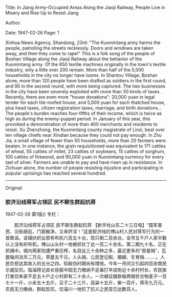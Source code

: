 Title: In Jiang Army-Occupied Areas Along the Jiaoji Railway, People Live in Misery and Rise Up to Resist Jiang

Author:

Date: 1947-02-26
Page: 1

Xinhua News Agency, Shandong, 23rd: "The Kuomintang army harms the people, patrolling the streets recklessly. Doors and windows are taken away, and then they come to rape!" This is a folk song of the people of Boshan Village along the Jiaoji Railway about the behavior of the Kuomintang army. Of the 650 textile machines originally in the town's textile industry, only a little over 200 remain. More than half of the 5,000 households in the city no longer have looms. In Shantou Village, Boshan alone, more than 120 people have been drafted as soldiers in the first round, and 90 in the second round, with more being captured. The two businesses in the city have been severely exploited with more than 30 kinds of taxes. Recently, there are even more "house donations": 20,000 yuan in legal tender for each tile-roofed house, and 5,000 yuan for each thatched house, plus head taxes, citizen registration taxes, marriage, and birth donations... The people's burden reaches four-fifths of their income, which is twice as high as during the enemy-puppet period. In January of this year, this provoked a demonstration of more than 400 merchants and residents to resist. Xu Zhenzhong, the Kuomintang county magistrate of Linzi, beat over ten village chiefs near Xindian because they could not pay enough. In Zhu Jia, a small village of fewer than 50 households, more than 20 farmers were beaten. In one instance, the grain requisitioned was equivalent to 171 catties of wheat, 55 catties of millet, 23 catties of soybeans, 15 catties of sorghum, 100 catties of firewood, and 90,000 yuan in Kuomintang currency for every tael of silver. Farmers are unable to pay and have risen up in resistance. In Zichuan alone, the number of people resisting injustice and participating in popular uprisings has reached several hundred.



<hr /> 

Original: 


### 胶济沿线蒋军占领区  民不聊生群起抗蒋

1947-02-26
第1版()
专栏：

　　胶济沿线蒋军占领区
    民不聊生群起抗蒋
    【新华社山东二十三日电】“国军害民、沿街胡巡，门窗搬净，又来奸淫！”这是胶济线的博山村人民对蒋军行为的一首歌谣。该镇纺织业原有布机六百五十台，现只剩二百余台，全市五千户人家半数以上没有织布机，博山山头村一地被抓壮丁达一百二十余名，第二期九十名，正在抓捕中。城内两家则遭严重压榨，名目达三十余种之多，最近更多的“房屋捐”，瓦屋每间法币二万元，草屋五千元，人头捐、公民登记税、婚姻、生育捐………。人民负担达其收入的五分之四，较敌伪时期尚有增倍。今年一月间又引起四百余商民示威反抗。临淄蒋记县长徐振中因无力缴纳不足毒打辛店附近十余村村长，农民挨打者仅朱家不足五十户之小村即有二十余人，一次被征粮款每两银折合物麦子一百七十一斤，小米五十五斤，豆子二十三斤，高粱十五斤，柴一百斤，蒋币九万元。农民无力缴纳，群起反抗，仅淄川一地抗了抗义之民变已达数百人。
